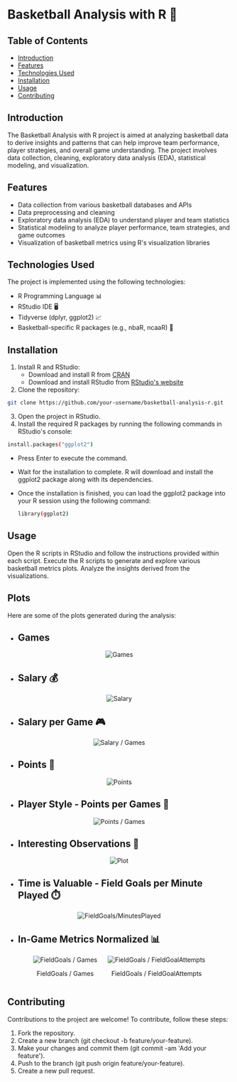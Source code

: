 # Basketball Analysis with R 🏀

## Table of Contents
- [Introduction](#introduction)
- [Features](#features)
- [Technologies Used](#technologies-used)
- [Installation](#installation)
- [Usage](#usage)
- [Contributing](#contributing)


## Introduction
The Basketball Analysis with R project is aimed at analyzing basketball data to derive insights and patterns that can help improve team performance, player strategies, and overall game understanding. The project involves data collection, cleaning, exploratory data analysis (EDA), statistical modeling, and visualization.

## Features
- Data collection from various basketball databases and APIs
- Data preprocessing and cleaning
- Exploratory data analysis (EDA) to understand player and team statistics
- Statistical modeling to analyze player performance, team strategies, and game outcomes
- Visualization of basketball metrics using R's visualization libraries

## Technologies Used
The project is implemented using the following technologies:
- R Programming Language 📊
- RStudio IDE 🖥️
- Tidyverse (dplyr, ggplot2) 📈
- Basketball-specific R packages (e.g., nbaR, ncaaR) 🏀

## Installation
1. Install R and RStudio:
   - Download and install R from [CRAN](https://cran.r-project.org/)
   - Download and install RStudio from [RStudio's website](https://www.rstudio.com/products/rstudio/download/)
2. Clone the repository:
```bash
git clone https://github.com/your-username/basketball-analysis-r.git
```
3. Open the project in RStudio.
4. Install the required R packages by running the following commands in RStudio's console:
```bash
install.packages("ggplot2")
```
- Press Enter to execute the command.

- Wait for the installation to complete. R will download and install the ggplot2 package along with its dependencies.

- Once the installation is finished, you can load the ggplot2 package into your R session using the following command:
    ```bash
    library(ggplot2)
    ```
## Usage

Open the R scripts in RStudio and follow the instructions provided within each script.
Execute the R scripts to generate and explore various basketball metrics plots.
Analyze the insights derived from the visualizations.

## Plots
Here are some of the plots generated during the analysis:
- <h2> Games </h2>
<div align="center">
    <img src="images/Games.png" alt="Games">
</div>

- <h2> Salary 💰</h2>
<div align="center">
    <img src="images/Salary.png" alt="Salary">
</div>
 
- <h2>Salary per Game 🎮</h2>
<div align="center">
    <img src="images/SalaryGames.png" alt="Salary / Games">
</div>

- <h2>Points 🏀</h2>
<div align="center">
    <img src="images/Points.png" alt="Points">
</div>

- <h2>Player Style - Points per Games 🎯</h2>
<div align="center">
    <img src="images/PointsperGames.png" alt="Points / Games">
</div>

- <h2>Interesting Observations 🧐</h2>
<div align="center">
    <img src="https://github.com/kashifmehdi/Basketball-Analysis-Project/blob/1825b1e2ad342927b779480b80fe20184fc02d35/images/Rplot.png" alt="Plot">
</div>

- <h2>Time is Valuable - Field Goals per Minute Played ⏱️</h2>
<div align="center">
    <img src="images/FieldGoalsMinutes.png" alt="FieldGoals/MinutesPlayed">
</div>

- <h2>In-Game Metrics Normalized 📊</h2>
<div align="center">
    <div style="display: inline-block; margin-right: 20px;">
        <img src="images/FieldGoalsGames.png" alt="FieldGoals / Games">
        <p>FieldGoals / Games</p>
    </div>
    <div style="display: inline-block;">
        <img src="images/FieldGoalsAttempts.png" alt="FieldGoals / FieldGoalAttempts">
        <p>FieldGoals / FieldGoalAttempts</p>
    </div>
</div>

## Contributing

Contributions to the project are welcome! To contribute, follow these steps:

1. Fork the repository.
2. Create a new branch (git checkout -b feature/your-feature).
3. Make your changes and commit them (git commit -am 'Add your feature').
4. Push to the branch (git push origin feature/your-feature).
5. Create a new pull request.
